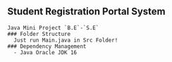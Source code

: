 ## Student Registration Portal System
    Java Mini Project `B.E`-`S.E`  
    ### Folder Structure
      Just run Main.java in Src Folder!
    ### Dependency Management
      - Java Oracle JDK 16


